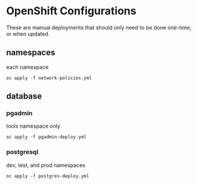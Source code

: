 # OpenShift Configurations
These are manual deployments that should only need to be done one-time, or when updated.
## namespaces
each namespace
```
oc apply -f network-policies.yml
```
## database
### pgadmin
tools namespace only
```
oc apply -f pgadmin-deploy.yml
```
### postgresql
dev, test, and prod namespaces
```
oc apply -f postgres-deploy.yml
```